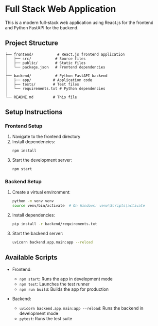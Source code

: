 # Full Stack Web Application

This is a modern full-stack web application using React.js for the frontend and Python FastAPI for the backend.

## Project Structure

```
├── frontend/           # React.js frontend application
│   ├── src/           # Source files
│   ├── public/        # Static files
│   └── package.json   # Frontend dependencies
│
├── backend/           # Python FastAPI backend
│   ├── app/          # Application code
│   ├── tests/        # Test files
│   └── requirements.txt # Python dependencies
│
└── README.md         # This file
```

## Setup Instructions

### Frontend Setup
1. Navigate to the frontend directory
2. Install dependencies:
   ```bash
   npm install
   ```
3. Start the development server:
   ```bash
   npm start
   ```

### Backend Setup
1. Create a virtual environment:
   ```bash
   python -m venv venv
   source venv/bin/activate  # On Windows: venv\Scripts\activate
   ```
2. Install dependencies:
   ```bash
   pip install -r backend/requirements.txt
   ```
3. Start the backend server:
   ```bash
   uvicorn backend.app.main:app --reload
   ```

## Available Scripts

- Frontend:
  - `npm start`: Runs the app in development mode
  - `npm test`: Launches the test runner
  - `npm run build`: Builds the app for production

- Backend:
  - `uvicorn backend.app.main:app --reload`: Runs the backend in development mode
  - `pytest`: Runs the test suite 
